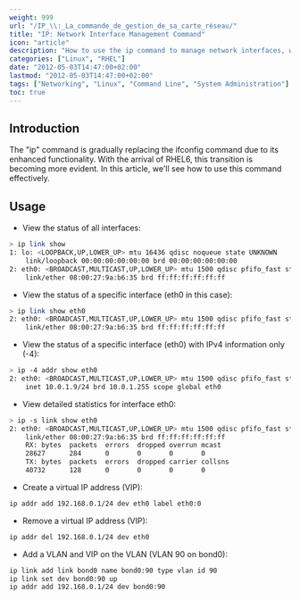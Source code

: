 ```yaml
---
weight: 999
url: "/IP_\\:_La_commande_de_gestion_de_sa_carte_réseau/"
title: "IP: Network Interface Management Command"
icon: "article"
description: "How to use the ip command to manage network interfaces, which is gradually replacing ifconfig due to its enhanced functionality."
categories: ["Linux", "RHEL"]
date: "2012-05-03T14:47:00+02:00"
lastmod: "2012-05-03T14:47:00+02:00"
tags: ["Networking", "Linux", "Command Line", "System Administration"]
toc: true
---
```


## Introduction

The "ip" command is gradually replacing the ifconfig command due to its enhanced functionality. With the arrival of RHEL6, this transition is becoming more evident. In this article, we'll see how to use this command effectively.

## Usage

- View the status of all interfaces:

```bash
> ip link show
1: lo: <LOOPBACK,UP,LOWER_UP> mtu 16436 qdisc noqueue state UNKNOWN 
    link/loopback 00:00:00:00:00:00 brd 00:00:00:00:00:00
2: eth0: <BROADCAST,MULTICAST,UP,LOWER_UP> mtu 1500 qdisc pfifo_fast state UP qlen 1000
    link/ether 08:00:27:9a:b6:35 brd ff:ff:ff:ff:ff:ff
```

- View the status of a specific interface (eth0 in this case):

```bash
> ip link show eth0
2: eth0: <BROADCAST,MULTICAST,UP,LOWER_UP> mtu 1500 qdisc pfifo_fast state UP qlen 1000
    link/ether 08:00:27:9a:b6:35 brd ff:ff:ff:ff:ff:ff
```

- View the status of a specific interface (eth0) with IPv4 information only (-4):

```bash
> ip -4 addr show eth0
2: eth0: <BROADCAST,MULTICAST,UP,LOWER_UP> mtu 1500 qdisc pfifo_fast state UP qlen 1000
    inet 10.0.1.9/24 brd 10.0.1.255 scope global eth0
```

- View detailed statistics for interface eth0:

```bash
> ip -s link show eth0
2: eth0: <BROADCAST,MULTICAST,UP,LOWER_UP> mtu 1500 qdisc pfifo_fast state UP qlen 1000
    link/ether 08:00:27:9a:b6:35 brd ff:ff:ff:ff:ff:ff
    RX: bytes  packets  errors  dropped overrun mcast   
    28627      284      0       0       0       0      
    TX: bytes  packets  errors  dropped carrier collsns 
    40732      128      0       0       0       0
```

- Create a virtual IP address (VIP):

```bash
ip addr add 192.168.0.1/24 dev eth0 label eth0:0
```

- Remove a virtual IP address (VIP):

```bash
ip addr del 192.168.0.1/24 dev eth0
```

- Add a VLAN and VIP on the VLAN (VLAN 90 on bond0):

```bash
ip link add link bond0 name bond0:90 type vlan id 90
ip link set dev bond0:90 up
ip addr add 192.168.0.1/24 dev bond0:90
```
